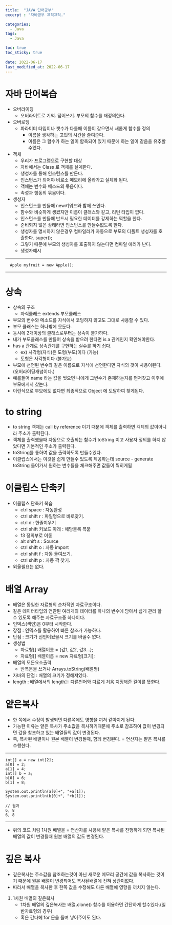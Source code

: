 ```yaml
---
title:  "JAVA 단어공부"
excerpt : "자바공부 끄적끄적."

categories:
  - Java
tags:
  - Java

toc: true
toc_sticky: true
 
date: 2022-06-17
last_modified_at: 2022-06-17
---
```


# 자바 단어복습
 - 오버라이딩
   - 오버라이트로 기억. 덮어쓰기. 부모의 함수를 재정의한다.
- 오버로딩
  - 파라미터 타입이나 갯수가 다를때 이름이 같으면서 새롭게 함수를 정의 
    - 이름을 생각하는 고민의 시간을 줄여준다.
    -  이름은 그 함수가 하는 일이 함축되어 있기 때문에 하는 일이 같음을 유추할수있다.
- 객체
  - 우리가 프로그램으로 구현할 대상
  - 자바에서는 Class 로 객체를 설계한다.
  - 생성자를 통해 인스턴스를 만든다.
  - 인스턴스가 되어야 비로소 메모리에 올라가고 실체화 된다.
  - 객체는 변수와 메소드의 묶음이다.
  - 속성과 행동의 묶음이다.
- 생성자
  - 인스턴스를 만들때 new키워드와 함께 쓰인다.
  - 함수와 비슷하게 생겼지만 이름이 클래스와 같고, 리턴 타입이 없다.
  - 인스턴스를 만들때 반드시 필요한 데이터를 강제하는 역할을 한다.
  - 준비되지 않은 상태라면 인스턴스를 만들수없도록 한다.
  - 생성자를 명시하지 않은경우 컴파일러가 자동으로 부모의 디폴트 생성자를 호출한다. super();
  - 그렇기 때문에 부모의 생성자를 호출하지 않는다면 컴파일 에러가 난다.
  - 생성자예시
--- 
    
      Apple myfruit = new Apple();

---      

# 상속
- 상속의 구조
  - 자식클래스 extends 부모클래스
- 부모의 변수와 메소드를 자식에서 코딩하지 않고도 그대로 사용할 수 있다.
- 부모 클래스는 하나밖에 못둔다.
- 동시에 2개이상의 클래스로부터는 상속이 불가하다.
- 내가 부모클래스를 만들어 상속을 받으려 한다면 is a 관계인지 확인해야한다.
- has a 관계로 상속관계를 구현하는 실수를 하기 쉽다.
  - ex) 사각형(자식)은 도형(부모)이다 (가능)
  - 도형은 사각형이다 (불가능)
- 부모에 선언된 변수와 같은 이름으로 자식에 선언한다면 자식의 것이 사용이된다.(오버라이딩개념이다.)
- 예를들어 name 라는 값을 썻으면 나에게 그변수가 존재하는지를 먼저찾고 이후에 부모에게서 찾는다.
- 이런식으로 부모에도 없다면 최종적으로 Object 에 도달하여 찾게된다.


# to string
-  to string 객체는 call by reference 이기 때문에 객체를 출력하면 객체의 값이아니라 주소가 출력된다.
-  객체를 출력했을때 자동으로 호출되는 함수가 toString 이고 사용자 정의를 하지 않았다면 기본적인 주소가 출력된다.
-  toString를 통하여 값을 출력하도록 만들수있다.
-  이클립스에서는 이것을 쉽게 만들수 있도록 제공하는데 source - generate toString 들어가서  원하는 변수들을 체크해주면 값들이 찍히게됨




# 이클립스 단축키
- 이클립스 단축키 복습
	- ctrl space : 자동완성
	- ctrl shift r : 파일명으로 바로찾기.
	- ctrl d : 한줄지우기
	- ctrl shift 키보드 아래 : 해당블록 복붙
	- f3 정의부로 이동
	- alt shift s : Source
	- ctrl shift o : 자동 import
	- ctrl shift f : 자동 들여쓰기.
	- ctrl shift p : 자동 짝 찾기.
- 외울필요는 없다.


# 배열 Array
- 배열은 동일한 자료형의 순차적인 자료구조이다.
- 같은 데이터타입의 연관된 여러개의 데이터를 하나의 변수에 담아서 쉽게 관리 할 수 있도록 해주는 자료구조중 하나이다.
- 인덱스(색인)은 0부터 시작한다.
- 장점 : 인덱스를 활용하여 빠른 참조가 가능하다.
- 단점 : 크기가 선언이됬을시 크기를 바꿀수 없다.
- 생성법 
  - 자료형[] 배열이름 = {값1, 값2, 값3...};
  - 자료형[] 배열이름 = new 자료형[크기];
- 배열의 모든요소출력
  - 반복문을 쓰거나 Arrays.toString(배열명)
- 자바의 단점 : 배열의 크기가 정해져있다.
- length : 배열에서의 length는 다른언어와 다르게 처음 지정해준 길이를 뜻한다.

# 얕은복사
- 한 쪽에서 수정이 발생되면 다른쪽에도 영향을 끼쳐 같아지게 된다.
- 가능한 이유는 얕은 복사가 주소값을 복사하기때문에 주소로 참조하여 값이 변경되면 값을 참조하고 있는 배열들의 값이 변경된다.
- 즉, 복사된 배열이나 원본 배열이 변경될때, 함께 변경된다. = 연산자는 얕은 복사를 수행한다.

---

    int[] a = new int[2];
    a[0] = 2;
    a[1] = 4;
    int[] b = a;
    b[0] = 6;
    b[1] = 8;

    System.out.println(a[0]+", "+a[1]);
    System.out.println(b[0]+", "+b[1]);

    // 결과
    6, 8
    6, 8
---

- 위의 코드 처럼 1차원 배열을 = 연산자를 사용해 얕은 복사를 진행하게 되면 복사된 배열의 값이 변경될때 원본 배열의 값도 변경된다.

# 깊은 복사
- 깊은복사는 주소값을 참조하는것이 아닌 새로운 메모리 공간에 값을 복사하는 것이기 때문에 원본 배열이 변경되어도 복사된배열에 전혀 상관이없다.
- 따라서 배열을 복사한 후 한쪽 값을 수정해도 다른 배열에 영향을 끼치지 않는다.

1. 1차원 배열의 깊은복사
   - 1차원 배열의 깊은복사는 배열.clone() 함수를 이용하면 간단하게 할수있다.(일반자료형의 경우)
   - 혹은 간다헤 for 문을 돌며 넣어주어도 된다.
  